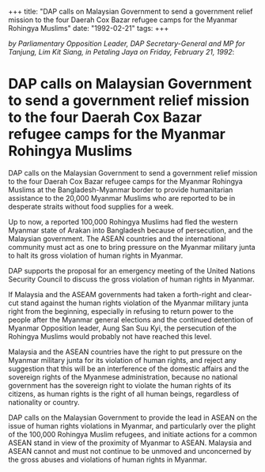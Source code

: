+++ 
title: "DAP calls on Malaysian Government to send a government relief mission to the four Daerah Cox Bazar refugee camps for the Myanmar Rohingya Muslims"
date: "1992-02-21"
tags:
+++

_by Parliamentary Opposition Leader, DAP Secretary-General and MP for Tanjung, Lim Kit Siang, in Petaling Jaya on Friday, February 21, 1992_: 

# DAP calls on Malaysian Government to send a government relief mission to the four Daerah Cox Bazar refugee camps for the Myanmar Rohingya Muslims

DAP calls on the Malaysian Government to send a government relief mission to the four Daerah Cox Bazar refugee camps for the Myanmar Rohingya Muslims at the Bangladesh-Myanmar border to provide humanitarian assistance to the 20,000 Myanmar Muslims who are reported to be in desperate straits without food supplies for a week.

Up to now, a reported 100,000 Rohingya Muslims had fled the western Myanmar state of Arakan into Bangladesh because of persecution, and the Malaysian government. The ASEAN countries and the international community must act as one to bring pressure on the Myanmar military junta to halt its gross violation of human rights in Myanmar.

DAP supports the proposal for an emergency meeting of the United Nations Security Council to discuss the gross violation of human rights in Myanmar.

If Malaysia and the ASEAM governments had taken a forth-right and clear-cut stand against the human rights violation of the Myanmar military junta right from the beginning, especially in refusing to return power to the people after the Myanmar general elections and the continued detention of Myanmar Opposition leader, Aung San Suu Kyi, the persecution of the Rohingya Muslims would probably not have reached this level.

Malaysia and the ASEAN countries have the right to put pressure on the Myanmar military junta for its violation of human rights, and reject any suggestion that this will be an interference of the domestic affairs and the sovereign rights of the Myanmese administration, because no national government has the sovereign right to violate the human rights of its citizens, as human rights is the right of all human beings, regardless of nationality or country.

DAP calls on the Malaysian Government to provide the lead in ASEAN on the issue of human rights violations in Myanmar, and particularly over the plight of the 100,000 Rohingya Muslim refugees, and initiate actions for a common ASEAN stand in view of the proximity of Myanmar to ASEAN. Malaysia and ASEAN cannot and must not continue to be unmoved and unconcerned by the gross abuses and violations of human rights in Myanmar.
 
